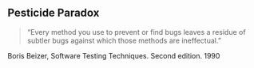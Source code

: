 ## Pesticide Paradox

> “Every method you use to prevent or find bugs leaves a residue of subtler bugs against which those methods are ineffectual.”

Boris Beizer, Software Testing Techniques. Second edition. 1990

